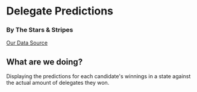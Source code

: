 <h1> Delegate Predictions</h1>
<h3>By The Stars & Stripes</h3>

<a href src="http://projects.fivethirtyeight.com/election-2016/delegate-targets/">Our Data Source</a>

<h2>What are we doing?</h2>
<p>Displaying the predictions for each candidate's winnings in a state against the actual amount of delegates they won.</p>
